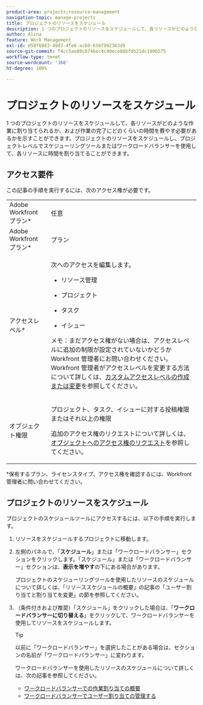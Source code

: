 ```yaml
---
product-area: projects;resource-management
navigation-topic: manage-projects
title: プロジェクトのリソースをスケジュール
description: 1 つのプロジェクトのリソースをスケジュールして、各リソースがどのような作業に割り当てられるか、および作業の完了にどのくらいの時間を費やす必要があるかを示すことができます。プロジェクトのリソースをスケジュールし、プロジェクトレベルでスケジューリングツールまたはワークロードバランサーを使用して、各リソースに時間を割り当てることができます。
author: Alina
feature: Work Management
exl-id: d59f6083-49d3-4fe6-ac60-656f992363d9
source-git-commit: f4cc5ae89c8746ec4c40ece88bfdb21dc1996575
workflow-type: tm+mt
source-wordcount: '368'
ht-degree: 100%

---
```


# プロジェクトのリソースをスケジュール

1 つのプロジェクトのリソースをスケジュールして、各リソースがどのような作業に割り当てられるか、および作業の完了にどのくらいの時間を費やす必要があるかを示すことができます。プロジェクトのリソースをスケジュールし、プロジェクトレベルでスケジューリングツールまたはワークロードバランサーを使用して、各リソースに時間を割り当てることができます。

## アクセス要件

この記事の手順を実行するには、次のアクセス権が必要です。

<table style="table-layout:auto"> 
 <col> 
 <col> 
 <tbody> 
  <tr> 
   <td role="rowheader">Adobe Workfront プラン*</td> 
   <td> <p>任意 </p> </td> 
  </tr> 
  <tr> 
   <td role="rowheader">Adobe Workfront プラン*</td> 
   <td> <p>プラン </p> </td> 
  </tr> 
  <tr> 
   <td role="rowheader">アクセスレベル*</td> 
   <td> <p>次へのアクセスを編集します。</p> 
    <ul> 
     <li> <p>リソース管理</p> </li> 
     <li> <p>プロジェクト</p> </li> 
     <li> <p>タスク</p> </li> 
     <li> <p>イシュー</p> </li> 
    </ul> <p>メモ：まだアクセス権がない場合は、アクセスレベルに追加の制限が設定されていないかどうか Workfront 管理者にお問い合わせください。Workfront 管理者がアクセスレベルを変更する方法について詳しくは、<a href="../../../administration-and-setup/add-users/configure-and-grant-access/create-modify-access-levels.md" class="MCXref xref">カスタムアクセスレベルの作成または変更</a>を参照してください。</p> </td> 
  </tr> 
  <tr> 
   <td role="rowheader">オブジェクト権限</td> 
   <td> <p>プロジェクト、タスク、イシューに対する投稿権限またはそれ以上の権限 </p> <p>追加のアクセス権のリクエストについて詳しくは、<a href="../../../workfront-basics/grant-and-request-access-to-objects/request-access.md" class="MCXref xref">オブジェクトへのアクセス権のリクエスト</a>を参照してください。</p> </td> 
  </tr> 
 </tbody> 
</table>

&#42;保有するプラン、ライセンスタイプ、アクセス権を確認するには、Workfront 管理者に問い合わせてください。

## プロジェクトのリソースをスケジュール

プロジェクトのスケジュールツールにアクセスするには、以下の手順を実行します。

1. リソースをスケジュールするプロジェクトに移動します。
1. 左側のパネルで、「**スケジュール**」または「ワークロードバランサー」セクションをクリックします。「スケジュール」または「ワークロードバランサー」セクションは、**表示を増やす**&#x200B;の下にある場合があります。

   プロジェクトのスケジューリングツールを使用したリソースのスケジュールについて詳しくは、「リソーススケジュールの概要」の記事の「ユーザー割り当てと割り当てを変更」の節を参照してください。

1. （条件付きおよび推奨）「スケジュール」をクリックした場合は、「**ワークロードバランサーに切り替える**」をクリックして、ワークロードバランサーを使用してリソースをスケジュールします。

   >[!TIP]
   >
   >以前に「ワークロードバランサー」を選択したことがある場合は、セクションの名前が「ワークロードバランサー」に変わります。

   ワークロードバランサーを使用したリソースのスケジュールについて詳しくは、次の記事を参照してください。

   * [ワークロードバランサーでの作業割り当ての概要](../../../resource-mgmt/workload-balancer/assign-work-in-workload-balancer.md)
   * [ワークロードバランサーでユーザー割り当ての管理する](../../../resource-mgmt/workload-balancer/manage-user-allocations-workload-balancer.md)

 
